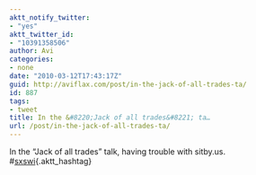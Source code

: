 ```yaml
---
aktt_notify_twitter:
- "yes"
aktt_twitter_id:
- "10391358506"
author: Avi
categories:
- none
date: "2010-03-12T17:43:17Z"
guid: http://aviflax.com/post/in-the-jack-of-all-trades-ta/
id: 887
tags:
- tweet
title: In the &#8220;Jack of all trades&#8221; ta…
url: /post/in-the-jack-of-all-trades-ta/
---
```

In the &#8220;Jack of all trades&#8221; talk, having trouble with sitby.us. #[sxswi](http://search.twitter.com/search?q=%23sxswi){.aktt_hashtag}